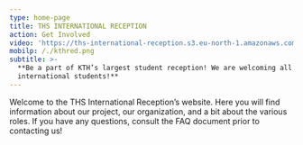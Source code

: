 ```yaml
---
type: home-page
title: THS INTERNATIONAL RECEPTION
action: Get Involved
video: 'https://ths-international-reception.s3.eu-north-1.amazonaws.com/osqvik.mp4'
mobilp: /./kthred.png
subtitle: >-
  **Be a part of KTH’s largest student reception! We are welcoming all
  international students!**
---
```

Welcome to the THS International Reception’s website. Here you will find information about our project, our organization, and a bit about the various roles. If you have any questions, consult the FAQ document prior to contacting us!
